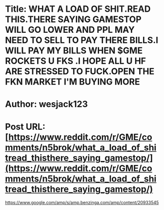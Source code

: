 # Title: WHAT A LOAD OF SHIT.READ THIS.THERE SAYING GAMESTOP WILL GO LOWER AND PPL MAY NEED TO SELL TO PAY THERE BILLS.I WILL PAY MY BILLS WHEN $GME ROCKETS U FKS .I HOPE ALL U HF ARE STRESSED TO FUCK.OPEN THE FKN MARKET I'M BUYING MORE
# Author: wesjack123
# Post URL: [https://www.reddit.com/r/GME/comments/n5brok/what_a_load_of_shitread_thisthere_saying_gamestop/](https://www.reddit.com/r/GME/comments/n5brok/what_a_load_of_shitread_thisthere_saying_gamestop/)


https://www.google.com/amp/s/amp.benzinga.com/amp/content/20933545